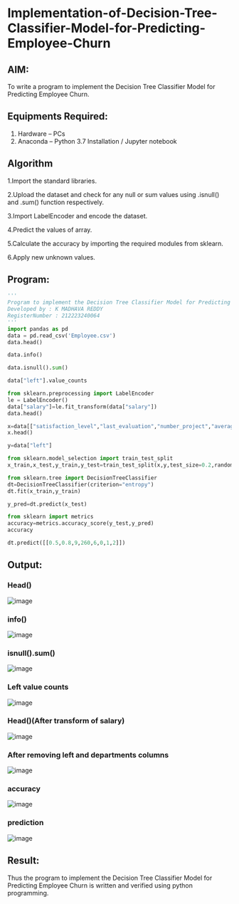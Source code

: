 # Implementation-of-Decision-Tree-Classifier-Model-for-Predicting-Employee-Churn

## AIM:
To write a program to implement the Decision Tree Classifier Model for Predicting Employee Churn.

## Equipments Required:
1. Hardware – PCs
2. Anaconda – Python 3.7 Installation / Jupyter notebook

## Algorithm
1.Import the standard libraries.

2.Upload the dataset and check for any null or sum values using .isnull() and .sum() function respectively.

3.Import LabelEncoder and encode the dataset.

4.Predict the values of array.

5.Calculate the accuracy by importing the required modules from sklearn.

6.Apply new unknown values.

## Program:
```python
'''
Program to implement the Decision Tree Classifier Model for Predicting Employee Churn.
Developed by : K MADHAVA REDDY 
RegisterNumber : 212223240064 
'''
import pandas as pd 
data = pd.read_csv('Employee.csv')
data.head()

data.info()

data.isnull().sum()

data["left"].value_counts

from sklearn.preprocessing import LabelEncoder
le = LabelEncoder()
data["salary"]=le.fit_transform(data["salary"])
data.head()

x=data[["satisfaction_level","last_evaluation","number_project","average_montly_hours","time_spend_company","Work_accident","promotion_last_5years","salary"]]
x.head()

y=data["left"]

from sklearn.model_selection import train_test_split
x_train,x_test,y_train,y_test=train_test_split(x,y,test_size=0.2,random_state=100)

from sklearn.tree import DecisionTreeClassifier
dt=DecisionTreeClassifier(criterion="entropy")
dt.fit(x_train,y_train)

y_pred=dt.predict(x_test)

from sklearn import metrics
accuracy=metrics.accuracy_score(y_test,y_pred)
accuracy

dt.predict([[0.5,0.8,9,260,6,0,1,2]])
```

## Output:

### Head()
![image](https://github.com/Madhavareddy09/Implementation-of-Decision-Tree-Classifier-Model-for-Predicting-Employee-Churn/assets/145742470/9c92f996-2722-41f6-ad4d-1e45716054b7)

### info()
![image](https://github.com/Madhavareddy09/Implementation-of-Decision-Tree-Classifier-Model-for-Predicting-Employee-Churn/assets/145742470/3cf530aa-e6b8-4009-936a-60ae7fac2f4e)

### isnull().sum()
![image](https://github.com/Madhavareddy09/Implementation-of-Decision-Tree-Classifier-Model-for-Predicting-Employee-Churn/assets/145742470/e689125f-63cf-4616-ba1b-94963266e1c7)

### Left value counts
![image](https://github.com/Madhavareddy09/Implementation-of-Decision-Tree-Classifier-Model-for-Predicting-Employee-Churn/assets/145742470/49ffeb1b-e3fc-476c-a1c0-8d853e527d82)

### Head()(After transform of salary)
![image](https://github.com/Madhavareddy09/Implementation-of-Decision-Tree-Classifier-Model-for-Predicting-Employee-Churn/assets/145742470/21551d3c-391a-4365-a2a0-dd71686b093c)

### After removing left and departments columns
![image](https://github.com/Madhavareddy09/Implementation-of-Decision-Tree-Classifier-Model-for-Predicting-Employee-Churn/assets/145742470/4d7c519f-a256-47ae-b115-8ff196f4bc37)

### accuracy
![image](https://github.com/Madhavareddy09/Implementation-of-Decision-Tree-Classifier-Model-for-Predicting-Employee-Churn/assets/145742470/394b0e59-b655-4a7a-85c3-bf3b9dd6f90a)

### prediction
![image](https://github.com/Madhavareddy09/Implementation-of-Decision-Tree-Classifier-Model-for-Predicting-Employee-Churn/assets/145742470/7f740299-ac84-469e-aef0-074d70dd1965)


## Result:
Thus the program to implement the  Decision Tree Classifier Model for Predicting Employee Churn is written and verified using python programming.

